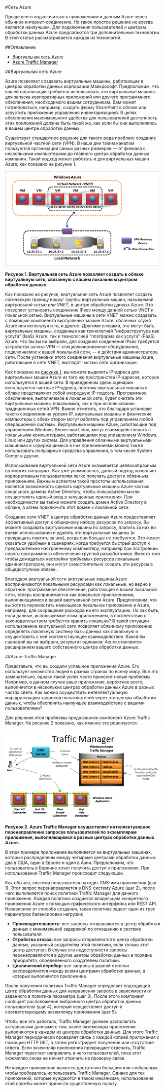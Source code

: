 #Сеть Azure

Проще всего подключиться к приложениям и данным Azure через обычное интернет-соединение. Но такое простое решение не всегда является наилучшим. Для подключения пользователей к центрам обработки данных Azure предлагаются три дополнительные технологии.  В этой статье рассматривается каждая из технологий. 

##Оглавление      
- [Виртуальная сеть Azure](#Vnet)
- [Azure Traffic Manager](#TrafficMngr)

<a name="Vnet"></a>
##Виртуальная сеть Azure

Azure позволяет создавать виртуальные машины, работающие в центрах обработки данных корпорации Майкрософт. Предположим, что вашей организации требуется использовать эти виртуальные машины для запуска корпоративных приложений или другого программного обеспечения, необходимого вашим сотрудникам. Вам может потребоваться, например, создать ферму SharePoint в облаке или запустить приложение управления инвентаризацией. В целях обеспечения максимального удобства для пользователей доступность этих приложений должна быть такой же, как если бы они выполнялись в вашем центре обработки данных.

Существует стандартное решение для такого рода проблем: создание виртуальной частной сети (VPN). В наши дни таким каналом пользуются организации самых разных размеров — от филиала с несколькими компьютерами до главного центра обработки данных компании. Такой подход может работать и для виртуальных машин Azure, как показано на рисунке 1.

<a name="Fig1"></a>
  
![01_Networking][01_Networking]

**Рисунок 1. Виртуальная сеть Azure позволяет создать в облаке виртуальную сеть, связанную с вашим локальным центром обработки данных.**

Как показано на рисунке, виртуальная сеть Azure позволяет создать логическую границу вокруг группы виртуальных машин, называемой *виртуальной сетью или VNET*, в центре обработки данных Azure. Это позволяет установить соединение IPsec между данной сетью VNET и локальной сетью.  Виртуальные машины в сети VNET можно создавать с помощью компонента виртуальных машин Azure, облачных служб Azure или используя и то, и другое. Другими словами, это могут быть виртуальные машины, созданные как технологией "инфраструктура как услуга" (IaaS) Azure, так и технологией "платформа как услуга" (PaaS) Azure.
Что бы вы ни выбрали, для создания соединения IPsec требуется устройство шлюза VPN — специализированное оборудование, подключаемое к вашей локальной сети, — и действия администратора сети. После установки этого соединения виртуальные машины Azure, работающие в сети VNET, выглядят частью сети организации.

Как показано на [рисунке 1](#Fig1), вы можете выделить IP-адреса для виртуальных машин Azure из того же пространства IP-адресов, которое используется в вашей сети. В приведенном здесь сценарии используются частные IP-адреса, поэтому виртуальные машины в облаке представляют собой очередную IP-подсеть. Программное обеспечение, выполняемое в локальной сети, будет считать эти виртуальные машины локальными, как и при использовании традиционных сетей VPN. Важно отметить, что благодаря установке такого соединения на уровне IP, виртуальные машины и физические компьютеры с обеих сторон могут работать под управлением любой операционной системы. Виртуальные машины Azure, работающие под управлением Windows Server или Linux, могут взаимодействовать с локальными компьютерами, работающими под управлением Windows, Linux или других систем. Для управления облачными виртуальными машинами и содержащимися в них приложениями можно также использовать популярные средства управления, в том числе System Center и другие.

Использование виртуальной сети Azure оказывается целесообразным во многих ситуациях. Как уже упоминалось, данный подход позволяет корпоративным пользователям легко получать доступ к облачным приложениям. Важным аспектом такой простоты использования является возможность сделать виртуальные машины Azure частью локального домена Active Directory, чтобы пользователи могли осуществлять единый вход в запущенные приложения. При необходимости вы также можете создать домен Active Directory в облаке, а затем подключить этот домен к локальной сети.

Создание сети VNET в центре обработки данных Azure предоставляет эффективный доступ к обширному набору ресурсов по запросу. Вы можете создавать виртуальные машины по запросу, платить за них во время использования и удалять эти виртуальные машины (и прекращать платить за них), когда они больше не требуются. Это может оказаться удобным в сценариях, когда требуется быстрый доступ к предварительно настроенному компьютеру, например при построении нового программного обеспечения группой разработчиков. Вместо того чтобы дожидаться настройки требуемых ресурсов локальным администратором, они могут самостоятельно создать эти ресурсы в общедоступном облаке. 

Благодаря виртуальной сети виртуальные машины Azure воспринимаются локальными ресурсами как локальные, но верно и обратное: программное обеспечение, работающее в вашей локальной сети, теперь воспринимается как локальное приложениями, выполняющимися в вашей виртуальной сети Azure. Предположим, что вы хотите переместить имеющееся локальное приложение в Azure, например, для сокращения расходов на его эксплуатацию. Но как быть, если данные, используемые этим приложением, в соответствии с законодательством требуется хранить локально? В такой ситуации использование виртуальной сети позволяет облачному приложению определять локальную систему базы данных как локальную и осуществлять с ней соответствующее взаимодействие. Какой бы сценарий вы ни выбрали, результат одинаков: Azure становится расширением вашего собственного центра обработки данных.

<a name="TrafficMngr"></a>
##Azure Traffic Manager

Представьте, что вы создали успешное приложение Azure. Его использует множество людей в разных странах по всему миру. Все это замечательно, однако такой успех часто приносит новые проблемы. Например, в данном случае ваше приложение, вероятнее всего, выполняется в нескольких центрах обработки данных Azure в разных частях света. Как можно осуществить интеллектуальную маршрутизацию запросов пользователей через эти центры обработки данных, чтобы обеспечить наилучшее взаимодействие с вашими пользователями?

Для решения этой проблемы предназначен компонент Azure Traffic Manager. На рисунке 2 показано, как именно это реализуется.

<a name="Fig3"></a>
   
![03_TrafficManager][03_TrafficManager]
   
**Рисунок 2. Azure Traffic Manager осуществляет интеллектуальное перенаправление запросов пользователей по экземплярам приложения, выполняющимся в разных центрах обработки данных Azure.**

В этом примере приложение выполняется на виртуальных машинах, которые распределены между четырьмя центрами обработки данных: два в США, один в Европе и один в Азии. Предположим, что пользователь в Берлине хочет получить доступ к приложению. При использовании Traffic Manager происходит следующее.

Как обычно, система пользователя находит DNS-имя приложения (шаг 1). Этот запрос перенаправляется в DNS-систему Azure (шаг 2), после чего выполняется поиск политики Traffic Manager для данного приложения. Каждая политика создается владельцем конкретного приложения Azure с помощью графического интерфейса или REST API. Независимо от способа создания, такая политика задает один из трех параметров балансировки нагрузки:

- **Производительность:** все запросы отправляются в центр обработки данных с минимальной задержкой по отношению к системе пользователя. 
- **Отработка отказа:** все запросы отправляются в центр обработки данных, указанный создателем этой политики, если только этот центр доступен. В случае его недоступности запросы перенаправляются в другие центры обработки данных в порядке приоритета, определенного создателем политики.
- **Циклический перебор:** все запросы в равной степени распределяются между всеми центрами обработки данных, в которых выполняется приложение.

После получения политики Traffic Manager определяет подходящий центр обработки данных для направления запроса в зависимости от заданного в политике параметра (шаг 3). После этого компонент сообщает расположение выбранного центра обработки данных пользователю (шаг 4), который осуществляет доступ к соответствующему экземпляру приложения (шаг 5).

Чтобы все это работало, Traffic Manager должен располагать актуальными данными о том, какие экземпляры приложения выполняются в каждом из центров обработки данных. Для этого Traffic Manager периодически проверяет связь с каждой копией приложения с помощью HTTP GET, а затем регистрирует получение или отсутствие ответа. Если экземпляр приложения прекращает отвечать, Traffic Manager перестает направлять в него пользователей, пока этот экземпляр снова не начнет отвечать на проверку связи. 

Не каждое приложение является достаточно большим или глобальным, чтобы требовалось использовать Traffic Manager. Однако для тех приложений, которые нуждаются в таком механизме, использование этой службы может принести существенную пользу.

[01_Networking]: ./media/azure-networking/Networking_01Networking.png
[03_TrafficManager]: ./media/azure-networking/Networking_03TrafficManager.png





